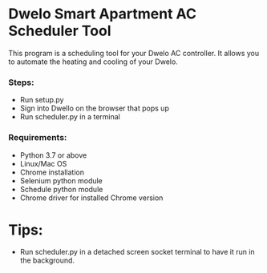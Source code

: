 # Dwelo Smart Apartment AC Scheduler Tool

This program is a scheduling tool for your Dwelo AC controller. It allows you to automate the heating and cooling of your Dwelo. 

### Steps: 
- Run setup.py
- Sign into Dwello on the browser that pops up
- Run scheduler.py in a terminal

### Requirements:
- Python 3.7 or above
- Linux/Mac OS
- Chrome installation
- Selenium python module
- Schedule python module
- Chrome driver for installed Chrome version

# Tips:
- Run scheduler.py in a detached screen socket terminal to have it run in the background.

<meta name="google-site-verification" content="FjJlkfy8CoHYHWGSVcKoKwt6S43QlWeO3BoU3AgqnjA" />
